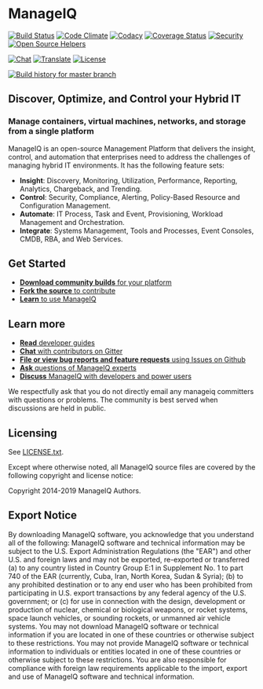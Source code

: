 # ManageIQ

[![Build Status](https://travis-ci.org/ManageIQ/manageiq.svg?branch=master)](https://travis-ci.org/ManageIQ/manageiq)
[![Code Climate](https://codeclimate.com/github/ManageIQ/manageiq/badges/gpa.svg)](https://codeclimate.com/github/ManageIQ/manageiq)
[![Codacy](https://api.codacy.com/project/badge/grade/9ffce48ccb924020ae8f9e698048e9a4)](https://www.codacy.com/app/ManageIQ/manageiq)
[![Coverage Status](https://coveralls.io/repos/ManageIQ/manageiq/badge.svg?branch=master&service=github)](https://coveralls.io/github/ManageIQ/manageiq?branch=master)
[![Security](https://hakiri.io/github/ManageIQ/manageiq/master.svg)](https://hakiri.io/github/ManageIQ/manageiq/master)
[![Open Source Helpers](https://www.codetriage.com/manageiq/manageiq/badges/users.svg)](https://www.codetriage.com/manageiq/manageiq)

[![Chat](https://badges.gitter.im/Join%20Chat.svg)](https://gitter.im/ManageIQ/manageiq?utm_source=badge&utm_medium=badge&utm_campaign=pr-badge&utm_content=badge)
[![Translate](https://img.shields.io/badge/translate-zanata-blue.svg)](https://translate.zanata.org/zanata/project/view/manageiq)
[![License](http://img.shields.io/badge/license-APACHE2-blue.svg)](https://www.apache.org/licenses/LICENSE-2.0.html)


[![Build history for master branch](https://buildstats.info/travisci/chart/ManageIQ/manageiq?branch=master&includeBuildsFromPullRequest=false&buildCount=50)](https://travis-ci.org/ManageIQ/manageiq/branches)

## Discover, Optimize, and Control your Hybrid IT

### Manage containers, virtual machines, networks, and storage from a single platform

ManageIQ is an open-source Management Platform that delivers the insight, control, and
automation that enterprises need to address the challenges of managing hybrid
IT environments.  It has the following feature sets:

* **Insight**: Discovery, Monitoring, Utilization, Performance, Reporting, Analytics, Chargeback, and Trending.
* **Control**: Security, Compliance, Alerting, Policy-Based Resource and Configuration Management.
* **Automate**: IT Process, Task and Event, Provisioning, Workload Management and Orchestration.
* **Integrate**: Systems Management, Tools and Processes, Event Consoles, CMDB, RBA, and Web Services.

## Get Started

*  [**Download community builds** for your platform](http://manageiq.org/download/)
*  [**Fork the source** to contribute](https://github.com/ManageIQ/manageiq)
*  [**Learn** to use ManageIQ](https://www.youtube.com/user/ManageIQVideo)

## Learn more

*  [**Read** developer guides](https://github.com/ManageiQ/guides)
*  [**Chat** with contributors on Gitter](https://gitter.im/ManageIQ/manageiq)
*  [**File or view bug reports and feature requests** using Issues on Github](https://github.com/ManageIQ/manageiq/issues?state=open)
*  [**Ask** questions of ManageIQ experts](http://talk.manageiq.org/)
*  [**Discuss** ManageIQ with developers and power users](http://talk.manageiq.org/)

We respectfully ask that you do not directly email any manageiq committers with
questions or problems. The community is best served when discussions are held in
public.

## Licensing

See [LICENSE.txt](LICENSE.txt).

Except where otherwise noted, all ManageIQ source files are covered by
the following copyright and license notice:

Copyright 2014-2019 ManageIQ Authors.

## Export Notice

By  downloading ManageIQ software, you acknowledge that you understand all of the
following: ManageIQ software and technical information may be subject to the
U.S. Export Administration Regulations (the "EAR") and other U.S. and foreign
laws and may not be exported, re-exported or transferred (a) to any country
listed in Country Group E:1 in Supplement No. 1 to part 740 of the EAR
(currently, Cuba, Iran, North Korea, Sudan & Syria); (b) to any prohibited
destination or to any end user who has been prohibited from participating in
U.S. export transactions by any federal agency of the U.S. government; or (c)
for use in connection with the design, development or production of nuclear,
chemical or biological weapons, or rocket systems, space launch vehicles, or
sounding rockets, or unmanned air vehicle systems. You may not download ManageIQ
software or technical information if you are located in one of these countries
or otherwise subject to these restrictions. You may not provide ManageIQ
software or technical information to individuals or entities located in one of
these countries or otherwise subject to these restrictions. You are also
responsible for compliance with foreign law requirements applicable to the
import, export and use of ManageIQ software and technical information.
